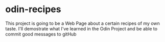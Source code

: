 # odin-recipes

This project is going to be a Web Page about a certain recipes of my own taste.
I'll demostrate what I've learned in the Odin Project and be able to commit good messages to gitHub